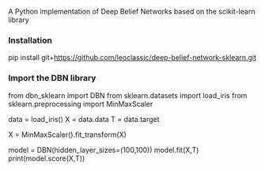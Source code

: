 A Python implementation of Deep Belief Networks based on the scikit-learn library

### Installation ###
pip install git+https://github.com/leoclassic/deep-belief-network-sklearn.git

### Import the DBN library ###
from dbn_sklearn import DBN
from sklearn.datasets import load_iris
from sklearn.preprocessing import MinMaxScaler

data = load_iris()
X = data.data
T = data.target

X = MinMaxScaler().fit_transform(X)

model = DBN(hidden_layer_sizes=(100,100))
model.fit(X,T)
print(model.score(X,T))
